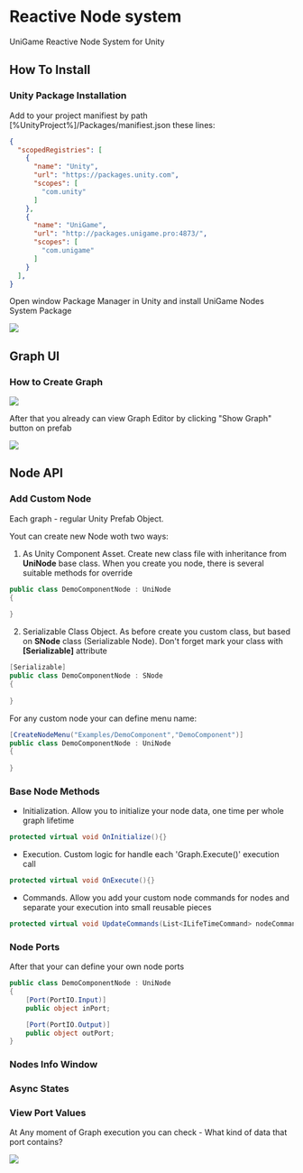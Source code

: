 # Reactive Node system

UniGame Reactive Node System for Unity

## How To Install

### Unity Package Installation

Add to your project manifiest by path [%UnityProject%]/Packages/manifiest.json these lines:

```json
{
  "scopedRegistries": [
    {
      "name": "Unity",
      "url": "https://packages.unity.com",
      "scopes": [
        "com.unity"
      ]
    },
    {
      "name": "UniGame",
      "url": "http://packages.unigame.pro:4873/",
      "scopes": [
        "com.unigame"
      ]
    }
  ],
}
```
Open window Package Manager in Unity and install UniGame Nodes System Package

![](https://i.gyazo.com/d7f2f8e2125814bb1505cffb096642de.png)

## Graph UI

### How to Create Graph

![](https://i.gyazo.com/fbe45b82715d49e1a061fb4038c027da.png)

After that you already can view Graph Editor by clicking "Show Graph" button on prefab

![](https://github.com/UniGameTeam/UniGame.GameFlow/blob/master/GitAssets/open_graph.png)

## Node API

### Add Custom Node

Each graph - regular Unity Prefab Object.

Yout can create new Node woth two ways:

1. As Unity Component Asset. Create new class file with inheritance from **UniNode** base class.
When you create you node, there is several suitable methods for override

```csharp
public class DemoComponentNode : UniNode
{
    
}
```

2. Serializable Class Object. As before create you custom class, but based on **SNode** class (Serializable Node). Don't forget mark your class with **[Serializable]** attribute

```csharp
[Serializable]
public class DemoComponentNode : SNode
{
    
}
```

For any custom node your can define menu name:

```csharp
[CreateNodeMenu("Examples/DemoComponent","DemoComponent")]
public class DemoComponentNode : UniNode
{
    
}
```
    
### Base Node Methods

- Initialization. Allow you to initialize your node data, one time per whole graph lifetime
  
```csharp
protected virtual void OnInitialize(){}
```

- Execution. Custom logic for handle each 'Graph.Execute()' execution call

```csharp
protected virtual void OnExecute(){}
```

- Commands. Allow you add your custom node commands for nodes and 
separate your execution into small reusable pieces

```csharp
protected virtual void UpdateCommands(List<ILifeTimeCommand> nodeCommands){}
```

### Node Ports

After that your can define your own node ports

```csharp
public class DemoComponentNode : UniNode
{
    [Port(PortIO.Input)]
    public object inPort;

    [Port(PortIO.Output)]
    public object outPort;
}
```


### Nodes Info Window

### Async States

### View Port Values

At Any moment of Graph execution you can check - What kind of data that port contains?

![](https://github.com/UniGameTeam/UniGame.GameFlow/blob/master/GitAssets/port_info.png)

